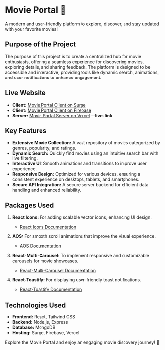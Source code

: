 # Movie Portal 🎥

A modern and user-friendly platform to explore, discover, and stay updated with your favorite movies!

## Purpose of the Project

The purpose of this project is to create a centralized hub for movie enthusiasts, offering a seamless experience for discovering movies, exploring details, and sharing feedback. The platform is designed to be accessible and interactive, providing tools like dynamic search, animations, and user notifications to enhance engagement.

## Live Website

- **Client:** [Movie Portal Client on Surge](http://assorted-team.surge.sh)
- **Client:** [Movie Portal Client on Firebase](https://movie-portal-abed2.web.app)
- **Server:** [Movie Portal Server on Vercel](https://movie-portal-server.vercel.app)
  --**live-link**

## Key Features

- **Extensive Movie Collection:** A vast repository of movies categorized by genres, popularity, and ratings.
- **Dynamic Search:** Quickly find movies using an intuitive search bar with live filtering.
- **Interactive UI:** Smooth animations and transitions to improve user experience.
- **Responsive Design:** Optimized for various devices, ensuring a consistent experience on desktops, tablets, and smartphones.
- **Secure API Integration:** A secure server backend for efficient data handling and enhanced reliability.

## Packages Used

1. **React Icons:** For adding scalable vector icons, enhancing UI design.

   - [React Icons Documentation](https://react-icons.github.io/react-icons/)

2. **AOS:** For smooth scroll animations that improve the visual experience.

   - [AOS Documentation](https://michalsnik.github.io/aos/)

3. **React-Multi-Carousel:** To implement responsive and customizable carousels for movie showcases.

   - [React-Multi-Carousel Documentation](https://www.npmjs.com/package/react-multi-carousel)

4. **React-Toastify:** For displaying user-friendly toast notifications.
   - [React-Toastify Documentation](https://fkhadra.github.io/react-toastify/)

## Technologies Used

- **Frontend:** React, Tailwind CSS
- **Backend:** Node.js, Express
- **Database:** MongoDB
- **Hosting:** Surge, Firebase, Vercel

Explore the Movie Portal and enjoy an engaging movie discovery journey! 🍿
